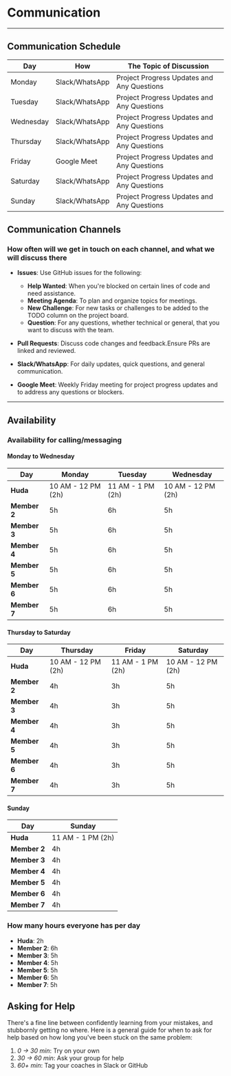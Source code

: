 <!--
    this template is for inspiration, feel free to change it however you like!

    Careful! be sure to protect your privacy when filling out this document
        everything you write here will be public
        so share only what you are comfortable sharing online
        you can share the rest in confidence with you group by another channel
-->

# Communication

______________________________________________________________________

## Communication Schedule

| Day       | How              | The Topic of Discussion                       |
|-----------|------------------|-----------------------------------------------|
| Monday    | Slack/WhatsApp   | Project Progress Updates and Any Questions    |
| Tuesday   | Slack/WhatsApp   | Project Progress Updates and Any Questions    |
| Wednesday | Slack/WhatsApp   | Project Progress Updates and Any Questions    |
| Thursday  | Slack/WhatsApp   | Project Progress Updates and Any Questions    |
| Friday    | Google Meet      | Project Progress Updates and Any Questions    |
| Saturday  | Slack/WhatsApp   | Project Progress Updates and Any Questions    |
| Sunday    | Slack/WhatsApp   | Project Progress Updates and Any Questions    |

## Communication Channels

### How often will we get in touch on each channel, and what we will discuss there

- **Issues**: Use GitHub issues for the following:
  - **Help Wanted**: When you're blocked on certain lines of code and need assistance.
  - **Meeting Agenda**: To plan and organize topics for meetings.
  - **New Challenge**: For new tasks or challenges to be added to the TODO
   column on the project board.
  - **Question**: For any questions, whether technical or general, that you
   want to discuss with the team.

- **Pull Requests**: Discuss code changes and feedback.Ensure PRs are linked
   and reviewed.
- **Slack/WhatsApp**: For daily updates, quick questions, and general communication.
- **Google Meet**: Weekly Friday meeting for project progress updates and to
   address any questions or blockers.

______________________________________________________________________

## Availability

### Availability for calling/messaging

#### Monday to Wednesday

| Day        | Monday          | Tuesday         | Wednesday       |
|------------|-----------------|-----------------|-----------------|
| **Huda** | 10 AM - 12 PM (2h)  | 11 AM - 1 PM (2h) | 10 AM - 12 PM (2h) |
| **Member 2** | 5h               | 6h               | 5h               |
| **Member 3** | 5h               | 6h               | 5h               |
| **Member 4** | 5h               | 6h               | 5h               |
| **Member 5** | 5h               | 6h               | 5h               |
| **Member 6** | 5h               | 6h               | 5h               |
| **Member 7** | 5h               | 6h               | 5h               |

#### Thursday to Saturday

| Day        | Thursday        | Friday          | Saturday        |
|------------|-----------------|-----------------|-----------------|
| **Huda** | 10 AM - 12 PM (2h) | 11 AM - 1 PM (2h)| 10 AM - 12 PM (2h)|
| **Member 2** | 4h               | 3h               | 5h               |
| **Member 3** | 4h               | 3h               | 5h               |
| **Member 4** | 4h               | 3h               | 5h               |
| **Member 5** | 4h               | 3h               | 5h               |
| **Member 6** | 4h               | 3h               | 5h               |
| **Member 7** | 4h               | 3h               | 5h               |

#### Sunday

| Day        | Sunday          |
|------------|-----------------|
| **Huda** | 11 AM - 1 PM (2h) |
| **Member 2** | 4h               |
| **Member 3** | 4h               |
| **Member 4** | 4h               |
| **Member 5** | 4h               |
| **Member 6** | 4h               |
| **Member 7** | 4h               |

### How many hours everyone has per day

- **Huda**: 2h
- **Member 2**: 6h
- **Member 3**: 5h
- **Member 4**: 5h
- **Member 5**: 5h
- **Member 6**: 5h
- **Member 7**: 5h

## Asking for Help

There's a fine line between confidently learning from your mistakes, and
stubbornly getting no where. Here is a general guide for when to ask for help
based on how long you've been stuck on the same problem:

1. _0 -> 30 min_: Try on your own
1. _30 -> 60 min_: Ask your group for help
1. _60+ min_: Tag your coaches in Slack or GitHub
